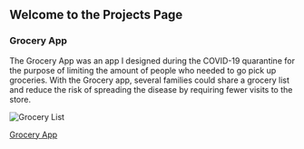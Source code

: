 ## Welcome to the Projects Page


### Grocery App

The Grocery App was an app I designed during the COVID-19 quarantine for the purpose of limiting the amount of people who needed to go pick up groceries. With the Grocery app, several families could share a grocery list and reduce the risk of spreading the disease by requiring fewer visits to the store.

![Grocery List](https://octodex.github.com/images/list.png)

 [Grocery App](http://krinsky.org/groceryapp/ "Grocery App")
